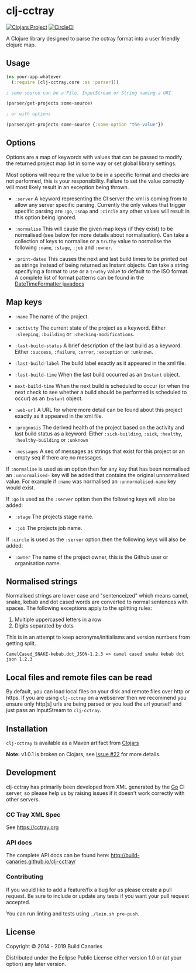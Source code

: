 # clj-cctray

[![Clojars Project](https://img.shields.io/clojars/v/clj-cctray.svg)](https://clojars.org/clj-cctray) [![CircleCI](https://circleci.com/gh/build-canaries/clj-cctray.svg?style=shield)](https://circleci.com/gh/build-canaries/clj-cctray)

A Clojure library designed to parse the cctray format into a user friendly clojure map.

## Usage

```clojure
(ns your-app.whatever
  (:require [clj-cctray.core :as :parser]))

; some-source can be a File, InputStream or String naming a URI

(parser/get-projects some-source)

; or with options

(parser/get-projects some-source {:some-option "the-value"})
```

## Options

Options are a map of keywords with values that can be passed to modify the returned project map list in some way or set global library settings.

Most options will require the value to be in a specific format and checks are not performed, this is your responsibility.
Failure to set the value correctly will most likely result in an exception being thrown.

- `:server`
  A keyword representing the CI server the xml is coming from to allow any server specific parsing. Currently the only
  values that trigger specific parsing are `:go`, `:snap` and `:circle` any other values will result in this option being ignored.

- `:normalise`
  This will cause the given map keys (if they exist) to be normalised (see below for more details about normalisation).
  Can take a collection of keys to normalise or a `truthy` value to normalise the following `:name`, `:stage`, `:job` and `:owner`.

- `:print-dates`
  This causes the next and last build times to be printed out as strings instead of being returned as Instant objects.
  Can take a string specifying a format to use or a `truthy` value to default to the ISO format. A complete list of format
  patterns can be found in the [DateTimeFormatter javadocs](https://docs.oracle.com/javase/8/docs/api/java/time/format/DateTimeFormatter.html)

## Map keys

- `:name`
  The name of the project.

- `:activity`
  The current state of the project as a keyword. Either `:sleeping`, `:building` or `:checking-modifications`.

- `:last-build-status`
  A brief description of the last build as a keyword. Either `:success`, `:failure`, `:error`, `:exception` or `:unknown`.

- `:last-build-label`
  The build label exactly as it appeared in the xml file.

- `:last-build-time`
  When the last build occurred as an `Instant` object.

- `next-build-time`
  When the next build is scheduled to occur (or when the next check to see whether a build should be performed is
  scheduled to occur) as an `Instant` object.

- `:web-url`
  A URL for where more detail can be found about this project exactly as it appeared in the xml file.

- `:prognosis`
  The derived health of the project based on the activity and last build status as a keyword. Either `:sick-building`,
  `:sick`, `:healthy`, `:healthy-building` or `:unknown`

- `:messages`
  A seq of messages as strings that exist for this project or an empty seq if there are no messages.

If `:normalise` is used as an option then for any key that has been normalised an `:unnormalised-` key will be added
that contains the original unnormalised value. For example if `:name` was normalised an `:unnormalised-name` key would 
exist.

If `:go` is used as the `:server` option then the following keys will also be added:

- `:stage`
  The projects stage name.

- `:job`
  The projects job name.

If `:circle` is used as the `:server` option then the following keys will also be added:

- `:owner`
  The name of the project owner, this is the Github user or organisation name.

## Normalised strings

Normalised strings are lower case and "sentenceized" which means camel, snake, kebab and dot cased words are converted to
normal sentences with spaces. The following exceptions apply to the splitting rules:
                              
1. Multiple uppercased letters in a row
2. Digits separated by dots

This is in an attempt to keep acronyms/initialisms and version numbers from getting split.

```
CamelCased_SNAKE-kebab.dot_JSON-1.2.3 => camel cased snake kebab dot json 1.2.3
```

## Local files and remote files can be read

By default, you can load local files on your disk and remote files over http or https. If you are using `clj-cctray` on
a webserver then we recommend you ensure only http[s] urls are being parsed or you load the url yourself and just pass
an InputStream to `clj-cctray`.

## Installation

`clj-cctray` is available as a Maven artifact from [Clojars](http://clojars.org/clj-cctray)

**Note:** v1.0.1 is broken on Clojars, see [issue #22](https://github.com/build-canaries/clj-cctray/issues/22) for more details.

## Development

clj-cctray has primarily been developed from XML generated by the [Go](http://www.thoughtworks.com/products/go-continuous-delivery)
CI server, so please help us by raising issues if it doesn't work correctly with other servers.

### CC Tray XML Spec

See https://cctray.org

### API docs

The complete API docs can be found here: http://build-canaries.github.io/clj-cctray/

### Contributing

If you would like to add a feature/fix a bug for us please create a pull request. Be sure to include or update any tests
if you want your pull request accepted.

You can run linting and tests using `./lein.sh pre-push`.

## License

Copyright © 2014 - 2019 Build Canaries

Distributed under the Eclipse Public License either version 1.0 or (at your option) any later version.
